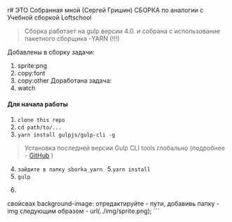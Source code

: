 r# ЭТО Собранная мной (Сергей Гришин) СБОРКА по аналогии с Учебной сборкой Loftschool

> Сборка работает на gulp версии 4.0. и собрана с использование пакетного сборщика -YARN (!!!)

Добавлены в сборку задачи:
1. sprite:png
2. copy:font
3. copy:other
Доработана задача:
4. watch

#### Для начала работы

1. ```clone this repo```
2. ```cd path/to/...```
3. ```yarn install gulpjs/gulp-cli -g```
> Установка последней версии Gulp CLI tools глобально (подробнее - [GitHub](https://github.com/gulpjs/gulp/blob/4.0/docs/getting-started.md) )

4.  ```зайдите в папку sborka_yarn ```
5.```yarn install```
6. ```gulp```
7.  ```Чтобы увидеть иконки соц сетей - откройте файл - /build/assets/css/sprite.css и
   свойсвах background-image:
    отредактируйте - пути, добавивь папку - img следующим образом - url(../img/sprite.png); ```


